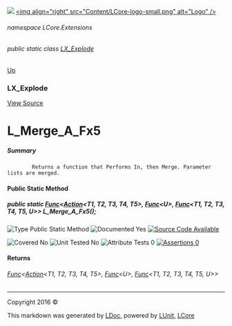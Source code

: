 ![](Content/LCore-banner-small.png "")
[&lt;img align=&quot;right&quot; src=&quot;Content/LCore-logo-small.png&quot; alt=&quot;Logo&quot; /&gt;](../README.md)

###### namespace LCore.Extensions

###### public static class [LX_Explode](docs/LX_Explode.md)
[Up](docs/LX_Explode.md)

### LX_Explode
[View Source](Dynamic%20Code/CodeExplode/LX_Explode.cs)

# L_Merge_A_Fx5

##### Summary

            Returns a function that Performs In, then Merge. Parameter lists are merged.
            

#### Public Static Method

##### public static <a href="https://msdn.microsoft.com/en-us/library/bb534647.aspx" alt="" target="_blank">Func</a>&lt;<a href="https://msdn.microsoft.com/en-us/library/dd289012.aspx" alt="" target="_blank">Action</a>&lt;T1, T2, T3, T4, T5&gt;, <a href="https://msdn.microsoft.com/en-us/library/bb534960.aspx" alt="" target="_blank">Func</a>&lt;U&gt;, <a href="https://msdn.microsoft.com/en-us/library/dd268303.aspx" alt="" target="_blank">Func</a>&lt;T1, T2, T3, T4, T5, U&gt;&gt; L_Merge_A_Fx5();

![Type Public Static Method](http://b.repl.ca/v1/Type-Public%20Static%20Method-blue.png "")     ![Documented Yes](http://b.repl.ca/v1/Documented-Yes-brightgreen.png "") [![Source Code Available](http://b.repl.ca/v1/Source%20Code-Available-brightgreen.png "")](Dynamic%20Code/CodeExplode/LX_Explode.cs#L783)

![Covered No](http://b.repl.ca/v1/Covered-No-red.png "") ![Unit Tested No](http://b.repl.ca/v1/Unit%20Tested-No-lightgrey.png "") ![Attribute Tests 0](http://b.repl.ca/v1/Attribute%20Tests-0-lightgrey.png "") [![Assertions 0](http://b.repl.ca/v1/Assertions-0-lightgrey.png "")](Dynamic%20Code/CodeExplode/LX_Explode.cs)

#### Returns

###### <a href="https://msdn.microsoft.com/en-us/library/bb534647.aspx" alt="" target="_blank">Func</a>&lt;<a href="https://msdn.microsoft.com/en-us/library/dd289012.aspx" alt="" target="_blank">Action</a>&lt;T1, T2, T3, T4, T5&gt;, <a href="https://msdn.microsoft.com/en-us/library/bb534960.aspx" alt="" target="_blank">Func</a>&lt;U&gt;, <a href="https://msdn.microsoft.com/en-us/library/dd268303.aspx" alt="" target="_blank">Func</a>&lt;T1, T2, T3, T4, T5, U&gt;&gt;



---

Copyright 2016 &copy; [](../README.md) [](../TableOfContents.md)

This markdown was generated by [LDoc](https://github.com/CodeSingularity/LDoc), powered by [LUnit](https://github.com/CodeSingularity/LUnit), [LCore](https://github.com/CodeSingularity/LCore)
